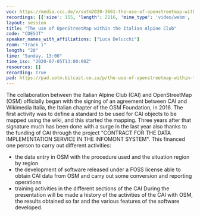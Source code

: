 ```yaml
---
voc: https://media.ccc.de/v/sotm2020-3661-the-use-of-openstreetmap-within-the-italian-alpine-club
recordings: [{'size': 155, 'length': 2116, 'mime_type': 'video/webm', 'language': 'eng', 'filename': 'sotm2020-3661-eng-The_use_of_OpenStreetMap_within_the_Italian_Alpine_Club_webm-hd.webm', 'state': 'new', 'folder': 'webm-hd', 'high_quality': True, 'width': 1920, 'height': 1080, 'updated_at': '2020-07-18T00:57:47.054+02:00', 'recording_url': 'https://cdn.media.ccc.de/events/sotm/2020/webm-hd/sotm2020-3661-eng-The_use_of_OpenStreetMap_within_the_Italian_Alpine_Club_webm-hd.webm', 'url': 'https://media.ccc.de/public/recordings/47561', 'event_url': 'https://media.ccc.de/public/events/207ba840-054b-5f6a-9797-4811b260c02d', 'conference_url': 'https://media.ccc.de/public/conferences/sotm2020'}, {'size': 64, 'length': 2116, 'mime_type': 'video/webm', 'language': 'eng', 'filename': 'sotm2020-3661-eng-The_use_of_OpenStreetMap_within_the_Italian_Alpine_Club_webm-sd.webm', 'state': 'new', 'folder': 'webm-sd', 'high_quality': False, 'width': 720, 'height': 576, 'updated_at': '2020-07-18T00:54:08.868+02:00', 'recording_url': 'https://cdn.media.ccc.de/events/sotm/2020/webm-sd/sotm2020-3661-eng-The_use_of_OpenStreetMap_within_the_Italian_Alpine_Club_webm-sd.webm', 'url': 'https://media.ccc.de/public/recordings/47558', 'event_url': 'https://media.ccc.de/public/events/207ba840-054b-5f6a-9797-4811b260c02d', 'conference_url': 'https://media.ccc.de/public/conferences/sotm2020'}, {'size': 32, 'length': 2116, 'mime_type': 'audio/mpeg', 'language': 'eng', 'filename': 'sotm2020-3661-eng-The_use_of_OpenStreetMap_within_the_Italian_Alpine_Club_mp3.mp3', 'state': 'new', 'folder': 'mp3', 'high_quality': False, 'width': 0, 'height': 0, 'updated_at': '2020-07-18T00:44:45.087+02:00', 'recording_url': 'https://cdn.media.ccc.de/events/sotm/2020/mp3/sotm2020-3661-eng-The_use_of_OpenStreetMap_within_the_Italian_Alpine_Club_mp3.mp3', 'url': 'https://media.ccc.de/public/recordings/47553', 'event_url': 'https://media.ccc.de/public/events/207ba840-054b-5f6a-9797-4811b260c02d', 'conference_url': 'https://media.ccc.de/public/conferences/sotm2020'}, {'size': 53, 'length': 2116, 'mime_type': 'video/mp4', 'language': 'eng', 'filename': 'sotm2020-3661-eng-The_use_of_OpenStreetMap_within_the_Italian_Alpine_Club_sd.mp4', 'state': 'new', 'folder': 'h264-sd', 'high_quality': False, 'width': 720, 'height': 576, 'updated_at': '2020-07-18T00:40:25.967+02:00', 'recording_url': 'https://cdn.media.ccc.de/events/sotm/2020/h264-sd/sotm2020-3661-eng-The_use_of_OpenStreetMap_within_the_Italian_Alpine_Club_sd.mp4', 'url': 'https://media.ccc.de/public/recordings/47550', 'event_url': 'https://media.ccc.de/public/events/207ba840-054b-5f6a-9797-4811b260c02d', 'conference_url': 'https://media.ccc.de/public/conferences/sotm2020'}, {'size': 117, 'length': 2116, 'mime_type': 'video/mp4', 'language': 'eng', 'filename': 'sotm2020-3661-eng-The_use_of_OpenStreetMap_within_the_Italian_Alpine_Club_hd.mp4', 'state': 'new', 'folder': 'h264-hd', 'high_quality': True, 'width': 1920, 'height': 1080, 'updated_at': '2020-07-17T23:12:04.633+02:00', 'recording_url': 'https://cdn.media.ccc.de/events/sotm/2020/h264-hd/sotm2020-3661-eng-The_use_of_OpenStreetMap_within_the_Italian_Alpine_Club_hd.mp4', 'url': 'https://media.ccc.de/public/recordings/47515', 'event_url': 'https://media.ccc.de/public/events/207ba840-054b-5f6a-9797-4811b260c02d', 'conference_url': 'https://media.ccc.de/public/conferences/sotm2020'}]
layout: session
title: "The use of OpenStreetMap within the Italian Alpine Club"
code: "CDES3T"
speaker_names_with_affiliations: ["Luca Delucchi"]
room: "Track 1"
length: "20"
time: "Sunday, 13:00"
time_iso: "2020-07-05T13:00:00Z"
resources: []
recording: True
pad: https://pad.sotm.bitcast.co.za/p/the-use-of-openstreetmap-within-the-italian-alpine
---
```

The collaboration between the Italian Alpine Club (CAI) and OpenStreetMap (OSM) officially began with the signing of an agreement between CAI and Wikimedia Italia, the Italian chapter of the OSM Foundation, in 2016.
The first activity was to define a standard to be used for CAI objects to be mapped using the wiki, and this started the mapping.
Three years after that signature much has been done with a surge in the last year also thanks to the funding of CAI through the project &#34;CONTRACT FOR THE DATA IMPLEMENTATION SERVICE IN THE INFOMONT SYSTEM&#34;.  This financed one person to carry out different activities:
- the data entry in OSM with the procedure used and the situation region by region
- the development of software released under a FOSS license able to obtain CAI data from OSM and carry out some conversion and reporting operations
- training activities in the different sections of the CAI
During the presentation will be made a history of the activities of the CAI with OSM, the results obtained so far and the various features of the software developed.
